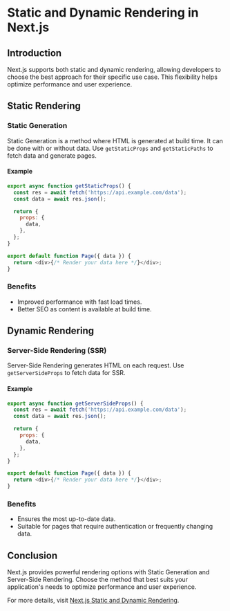 # Static and Dynamic Rendering in Next.js

## Introduction

Next.js supports both static and dynamic rendering, allowing developers to choose the best approach for their specific use case. This flexibility helps optimize performance and user experience.

## Static Rendering

### Static Generation

Static Generation is a method where HTML is generated at build time. It can be done with or without data. Use `getStaticProps` and `getStaticPaths` to fetch data and generate pages.

#### Example

```javascript
export async function getStaticProps() {
  const res = await fetch('https://api.example.com/data');
  const data = await res.json();

  return {
    props: {
      data,
    },
  };
}

export default function Page({ data }) {
  return <div>{/* Render your data here */}</div>;
}
```

### Benefits

- Improved performance with fast load times.
- Better SEO as content is available at build time.

## Dynamic Rendering

### Server-Side Rendering (SSR)

Server-Side Rendering generates HTML on each request. Use `getServerSideProps` to fetch data for SSR.

#### Example

```javascript
export async function getServerSideProps() {
  const res = await fetch('https://api.example.com/data');
  const data = await res.json();

  return {
    props: {
      data,
    },
  };
}

export default function Page({ data }) {
  return <div>{/* Render your data here */}</div>;
}
```

### Benefits

- Ensures the most up-to-date data.
- Suitable for pages that require authentication or frequently changing data.

## Conclusion

Next.js provides powerful rendering options with Static Generation and Server-Side Rendering. Choose the method that best suits your application's needs to optimize performance and user experience.

For more details, visit [Next.js Static and Dynamic Rendering](https://nextjs.org/learn/dashboard-app/static-and-dynamic-rendering).